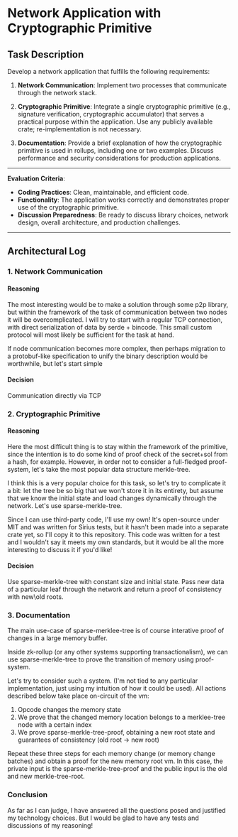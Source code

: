 # Network Application with Cryptographic Primitive

## Task Description

Develop a network application that fulfills the following requirements:

1. **Network Communication**: Implement two processes that communicate through the network stack.

2. **Cryptographic Primitive**: Integrate a single cryptographic primitive (e.g., signature verification, cryptographic accumulator) that serves a practical purpose within the application. Use any publicly available crate; re-implementation is not necessary.

3. **Documentation**: Provide a brief explanation of how the cryptographic primitive is used in rollups, including one or two examples. Discuss performance and security considerations for production applications.

---

**Evaluation Criteria**:

- **Coding Practices**: Clean, maintainable, and efficient code.
- **Functionality**: The application works correctly and demonstrates proper use of the cryptographic primitive.
- **Discussion Preparedness**: Be ready to discuss library choices, network design, overall architecture, and production challenges.

---

## Architectural Log

### 1. **Network Communication**

#### Reasoning
The most interesting would be to make a solution through some p2p library, but within the framework of the task of communication between two nodes it will be overcomplicated. I will try to start with a regular TCP connection, with direct serialization of data by serde + bincode. This small custom protocol will most likely be sufficient for the task at hand.

If node communication becomes more complex, then perhaps migration to a protobuf-like specification to unify the binary description would be worthwhile, but let's start simple

#### Decision
Communication directly via TCP

### 2. **Cryptographic Primitive**

#### Reasoning

Here the most difficult thing is to stay within the framework of the primitive, since the intention is to do some kind of proof check of the secret+sol from a hash, for example. However, in order not to consider a full-fledged proof-system, let's take the most popular data structure merkle-tree.

I think this is a very popular choice for this task, so let's try to complicate it a bit: let the tree be so big that we won't store it in its entirety, but assume that we know the initial state and load changes dynamically through the network. Let's use sparse-merkle-tree.

Since I can use third-party code, I'll use my own! It's open-source under MIT and was written for Sirius tests, but it hasn't been made into a separate crate yet, so I'll copy it to this repository. This code was written for a test and I wouldn't say it meets my own standards, but it would be all the more interesting to discuss it if you'd like!

#### Decision
Use sparse-merkle-tree with constant size and initial state. Pass new data of a particular leaf through the network and return a proof of consistency with new\old roots.

### 3. **Documentation**

The main use-case of sparse-merklee-tree is of course interative proof of changes in a large memory buffer. 

Inside zk-rollup (or any other systems supporting transactionalism), we can use sparse-merkle-tree to prove the transition of memory using proof-system. 

Let's try to consider such a system. (I'm not tied to any particular implementation, just using my intuition of how it could be used). All actions described below take place on-circuit of the vm:

1. Opcode changes the memory state
2. We prove that the changed memory location belongs to a merklee-tree node with a certain index
3. We prove sparse-merkle-tree-proof, obtaining a new root state and guarantees of consistency (old root -> new root)

Repeat these three steps for each memory change (or memory change batches) and obtain a proof for the new memory root vm. In this case, the private input is the sparse-merkle-tree-proof and the public input is the old and new merkle-tree-root.

### Conclusion

As far as I can judge, I have answered all the questions posed and justified my technology choices. But I would be glad to have any tests and discussions of my reasoning!
